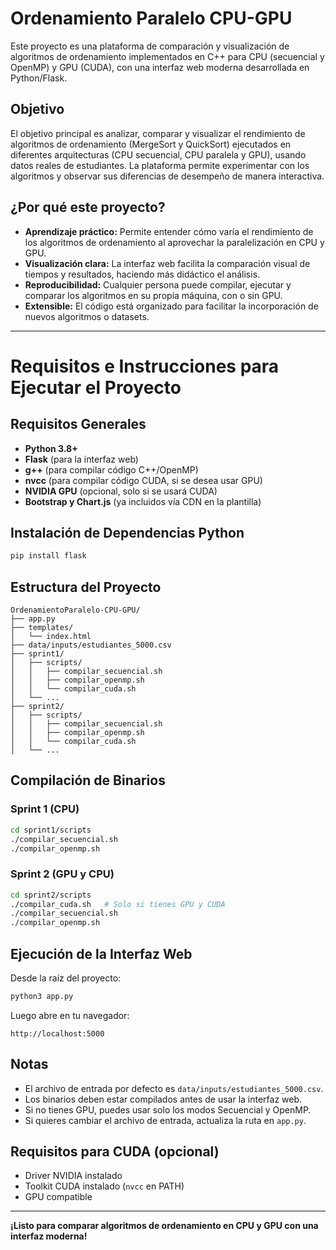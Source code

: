 # Ordenamiento Paralelo CPU-GPU

Este proyecto es una plataforma de comparación y visualización de algoritmos de ordenamiento implementados en C++ para CPU (secuencial y OpenMP) y GPU (CUDA), con una interfaz web moderna desarrollada en Python/Flask.

## Objetivo

El objetivo principal es analizar, comparar y visualizar el rendimiento de algoritmos de ordenamiento (MergeSort y QuickSort) ejecutados en diferentes arquitecturas (CPU secuencial, CPU paralela y GPU), usando datos reales de estudiantes. La plataforma permite experimentar con los algoritmos y observar sus diferencias de desempeño de manera interactiva.

## ¿Por qué este proyecto?

- **Aprendizaje práctico:** Permite entender cómo varía el rendimiento de los algoritmos de ordenamiento al aprovechar la paralelización en CPU y GPU.
- **Visualización clara:** La interfaz web facilita la comparación visual de tiempos y resultados, haciendo más didáctico el análisis.
- **Reproducibilidad:** Cualquier persona puede compilar, ejecutar y comparar los algoritmos en su propia máquina, con o sin GPU.
- **Extensible:** El código está organizado para facilitar la incorporación de nuevos algoritmos o datasets.

---

# Requisitos e Instrucciones para Ejecutar el Proyecto

## Requisitos Generales

- **Python 3.8+**
- **Flask** (para la interfaz web)
- **g++** (para compilar código C++/OpenMP)
- **nvcc** (para compilar código CUDA, si se desea usar GPU)
- **NVIDIA GPU** (opcional, solo si se usará CUDA)
- **Bootstrap y Chart.js** (ya incluidos vía CDN en la plantilla)

## Instalación de Dependencias Python

```sh
pip install flask
```

## Estructura del Proyecto

```
OrdenamientoParalelo-CPU-GPU/
├── app.py
├── templates/
│   └── index.html
├── data/inputs/estudiantes_5000.csv
├── sprint1/
│   ├── scripts/
│   │   ├── compilar_secuencial.sh
│   │   ├── compilar_openmp.sh
│   │   └── compilar_cuda.sh
│   └── ...
├── sprint2/
│   ├── scripts/
│   │   ├── compilar_secuencial.sh
│   │   ├── compilar_openmp.sh
│   │   └── compilar_cuda.sh
│   └── ...
```

## Compilación de Binarios

### Sprint 1 (CPU)

```sh
cd sprint1/scripts
./compilar_secuencial.sh
./compilar_openmp.sh
```

### Sprint 2 (GPU y CPU)

```sh
cd sprint2/scripts
./compilar_cuda.sh   # Solo si tienes GPU y CUDA
./compilar_secuencial.sh
./compilar_openmp.sh
```

## Ejecución de la Interfaz Web

Desde la raíz del proyecto:

```sh
python3 app.py
```

Luego abre en tu navegador:

```
http://localhost:5000
```

## Notas
- El archivo de entrada por defecto es `data/inputs/estudiantes_5000.csv`.
- Los binarios deben estar compilados antes de usar la interfaz web.
- Si no tienes GPU, puedes usar solo los modos Secuencial y OpenMP.
- Si quieres cambiar el archivo de entrada, actualiza la ruta en `app.py`.

## Requisitos para CUDA (opcional)
- Driver NVIDIA instalado
- Toolkit CUDA instalado (`nvcc` en PATH)
- GPU compatible

---

**¡Listo para comparar algoritmos de ordenamiento en CPU y GPU con una interfaz moderna!**
